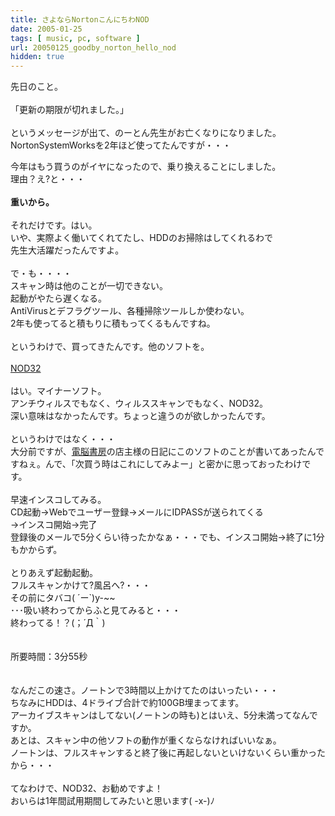 ```yaml
---
title: さよならNortonこんにちわNOD
date: 2005-01-25
tags: [ music, pc, software ]
url: 20050125_goodby_norton_hello_nod
hidden: true
---
```

先日のこと。<br />
<br />
「更新の期限が切れました。」<br />
<br />
というメッセージが出て、のーとん先生がお亡くなりになりました。<br />
NortonSystemWorksを2年ほど使ってたんですが・・・<a></a>
<!--more-->
今年はもう買うのがイヤになったので、乗り換えることにしました。<br />
理由？え?と・・・<br />
<br />
<strong>重いから。</strong><br />
<br />
それだけです。はい。<br />
いや、実際よく働いてくれてたし、HDDのお掃除はしてくれるわで<br />
先生大活躍だったんですよ。<br />
<br />
で・も・・・・<br />
スキャン時は他のことが一切できない。<br />
起動がやたら遅くなる。<br />
AntiVirusとデフラグツール、各種掃除ツールしか使わない。<br />
2年も使ってると積もりに積もってくるもんですね。<br />
<br />
というわけで、買ってきたんです。他のソフトを。<br />
<br />
<a href="http://canon-sol.jp/product/nd/" title="NOD32">NOD32</a><br />
<br />
はい。マイナーソフト。<br />
アンチウィルスでもなく、ウィルススキャンでもなく、NOD32。<br />
深い意味はなかったんです。ちょっと違うのが欲しかったんです。<br />
<br />
というわけではなく・・・<br />
大分前ですが、<a href="http://www.bookcyber.net/" title="K@Z様のお店">電脳書房</a>の店主様の日記にこのソフトのことが書いてあったんですねぇ。んで、「次買う時はこれにしてみよー」と密かに思っておったわけです。<br />
<br />
早速インスコしてみる。<br />
CD起動→Webでユーザー登録→メールにIDPASSが送られてくる<br />
→インスコ開始→完了<br />
登録後のメールで5分くらい待ったかなぁ・・・でも、インスコ開始→終了に1分もかからず。<br />
<br />
とりあえず起動起動。<br />
フルスキャンかけて?風呂へ?・・・<br />
その前にタバコ( ´ー`)y-~~<br />
･･･吸い終わってからふと見てみると・・・<br />
終わってる！？(；´Д｀)<br />
<br />
<br />
所要時間：3分55秒<br />
<br />
<br />
なんだこの速さ。ノートンで3時間以上かけてたのはいったい・・・<br />
ちなみにHDDは、4ドライブ合計で約100GB埋まってます。<br />
アーカイブスキャンはしてない(ノートンの時も)とはいえ、5分未満ってなんですか。<br />
あとは、スキャン中の他ソフトの動作が重くならなければいいなぁ。<br />
ノートンは、フルスキャンすると終了後に再起しないといけないくらい重かったから・・・<br />
<br />
てなわけで、NOD32、お勧めですよ！<br />
おいらは1年間試用期間してみたいと思います( -x-)ﾉ
